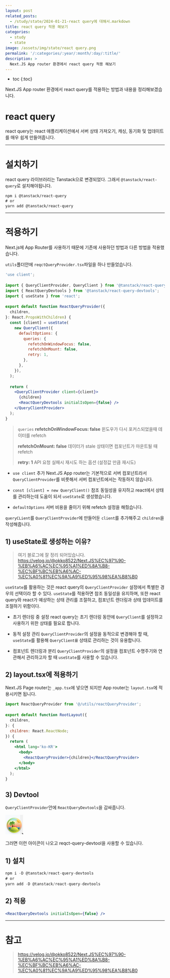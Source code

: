 ```yaml
---
layout: post
related_posts:
  - /study/state/2024-01-21-react query에 대해서.markdown
title: react query 적용 해보기
categories:
  - study
  - state
image: /assets/img/state/react query.png
permalink: '/:categories/:year/:month/:day/:title/'
description: >
  Next.JS App router 환경에서 react query 적용 해보기
---
```


* toc
{:toc}

Next.JS App router 환경에서 react query를 적용하는 방법과 내용을 정리해보겠습니다.

# react query

react query는 react 애플리케이션에서 서버 상태 가져오기, 캐싱, 동기화 및 업데이트를 매우 쉽게 만들어줍니다.

- - -

# 설치하기

react query 라이브러리는 Tanstack으로 변경되었다. 그래서 `@tanstack/react-query`로 설치해야됩니다.

```shell
npm i @tanstack/react-query
# or
yarn add @tanstack/react-query
```

- - -

# 적용하기
Next.js에 App Router를 사용하기 때문에 기존에 사용하던 방법과 다른 방법을 적용했습니다.

`utils`폴더안에 `reqctQueryProvider.tsx`파일을 하나 만들었습니다.

```jsx
'use client';

import { QueryClientProvider, QueryClient } from '@tanstack/react-query';
import { ReactQueryDevtools } from '@tanstack/react-query-devtools';
import { useState } from 'react';

export default function ReactQueryProvider({
  children,
}: React.PropsWithChildren) {
  const [client] = useState(
    new QueryClient({
      defaultOptions: {
        queries: {
          refetchOnWindowFocus: false,
          refetchOnMount: false, 
          retry: 1, 
        },
      },
    }),
  );

  return (
    <QueryClientProvider client={client}>
      {children}
      <ReactQueryDevtools initialIsOpen={false} />
    </QueryClientProvider>
  );
}
```

>`queries` 
**refetchOnWindowFocus: false**
윈도우가 다시 포커스되었을때 데이터를 refetch
>
>**refetchOnMount: false**
데이터가 stale 상태이면 컴포넌트가 마운트될 때 refetch
>
>**retry: 1**
API 요청 실패시 재시도 하는 옵션 (설정값 만큼 재시도)

- `use client` 추가
Next.JS App router는 기본적으로 서버 컴포넌트라서 `QueryClientProvider`를 비릇해서 서버 컴포넌트에서는 작동하지 않습니다.

- `const [client] = new QueryClient()`
참조 동일성을 유지하고 react에서 상태를 관리하는데 도움이 되서 `useState`로 생성했습니다.

- `defaultOptions`
서버 비용을 줄이기 위해 refetch 설정을 해줬습니다. 

`queryCLient`를 `QueryClientProvider`에 만들어둔 `client`를 추가해주고 `children`을 작성해줍니다.

## 1) useState로 생성하는 이유?

>여기 블로그에 잘 정리 되어있습니다. 
https://velog.io/@okko8522/Next.JS%EC%97%90-%EB%A6%AC%EC%95%A1%ED%8A%B8-%EC%BF%BC%EB%A6%AC-%EC%A0%81%EC%9A%A9%ED%95%98%EA%B8%B0

`useState`를 활용하는 것은 react query의 `QueryClientProvider` 설정에서 특별한 경우의 선택이라 할 수 있다.
`useState`를 적용하면 참조 동일성을 유지하며, 또한 react query와 react가 예상하는 상태 관리를 조절하고, 컴포넌트 렌더링과 상태 업데이트를 조절하기 위함이다.

- 초기 렌더링 중 설정
react query는 초기 렌더링 동안에 `QueryClient`를 설정하고 사용하기 위한 상태를 필요로 합니다.

- 동적 설정 관리 
`QueryClientProvider`의 설정을 동적으로 변경해야 할 때, `useState`를 활용해 `QueryClient를` 상태로 관리하는 것이 유용합니다.

- 컴포넌트 렌더링과 분리
`QueryClientProvider`의 설정을 컴포넌트 수명주기와 연관해서 관리하고자 할 때 `useState`를 사용할 수 있습니다.


## 2) layout.tsx에 적용하기
Next.JS Page router는 `_app.tsx`에 넣으면 되지만 App router는 `layout.tsx`에 적용시키면 됩니다.

```jsx
import ReactQueryProvider from '@/utils/reactQueryProvider';

export default function RootLayout({
  children,
}: {
  children: React.ReactNode;
}) {
  return (
    <html lang='ko-KR'>
      <body>
        <ReactQueryProvider>{children}</ReactQueryProvider>
      </body>
    </html>
  );
}
```


## 3) Devtool
`QueryClientProvider`안에 `ReactQueryDevtools`을 감싸줍니다. 

<img src="/assets/img/state/react query devtool.png" alt="도구" />

그러면 이런 아이콘이 나오고 reqct-query-devtool을 사용할 수 있습니다.

## 1) 설치
```js
npm i -D @tanstack/react-query-devtools
# or
yarn add -D @tanstack/react-query-devtools
```

## 2) 적용

```jsx
<ReactQueryDevtools initialIsOpen={false} />
```

---
# 참고
>https://velog.io/@okko8522/Next.JS%EC%97%90-%EB%A6%AC%EC%95%A1%ED%8A%B8-%EC%BF%BC%EB%A6%AC-%EC%A0%81%EC%9A%A9%ED%95%98%EA%B8%B0


